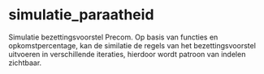# simulatie_paraatheid

Simulatie bezettingsvoorstel Precom. Op basis van functies en opkomstpercentage, kan de similatie de regels van het bezettingsvoorstel uitvoeren in verschillende iteraties, hierdoor wordt patroon van indelen zichtbaar.
